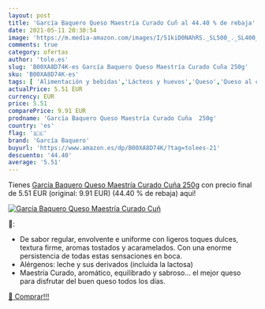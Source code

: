 ```yaml
---
layout: post
title: 'García Baquero Queso Maestría Curado Cuñ al 44.40 % de rebaja'
date: 2021-05-11 20:30:54
image: 'https://m.media-amazon.com/images/I/51kiD0NAhRS._SL500_._SL400_.jpg'
comments: true
category: ofertas
author: 'tole.es'
slug: 'B00XA8D74K-es García Baquero Queso Maestría Curado Cuña 250g'
sku: 'B00XA8D74K-es'
tags: [ 'Alimentación y bebidas','Lácteos y huevos','Queso','Queso al corte','Quesos envasados','garcía baquero','queso', ]
actualPrice: 5.51 EUR
currency: EUR
price: 5.51
comparePrice: 9.91 EUR
prodname: 'García Baquero Queso Maestría Curado Cuña  250g'
country: 'es'
flag: '🇪🇸'
brand: 'García Baquero'
buyurl: 'https://www.amazon.es/dp/B00XA8D74K/?tag=tolees-21'
descuento: '44.40'
average: '5.51'
---
```


Tienes [García Baquero Queso Maestría Curado Cuña  250g](https://www.amazon.es/dp/B00XA8D74K/?tag=tolees-21) con precio final de  5.51 EUR (original: 9.91 EUR) (44.40 %  de rebaja) aqui!

[![García Baquero Queso Maestría Curado Cuñ](https://m.media-amazon.com/images/I/51kiD0NAhRS._SL500_._SL400_.jpg)](https://www.amazon.es/dp/B00XA8D74K/?tag=tolees-21)

🔎:

- De sabor regular, envolvente e uniforme con ligeros toques dulces, textura firme, aromas tostados y acaramelados. Con una enorme persistencia de todas estas sensaciones en boca.
- Alérgenos: leche y sus derivados (incluida la lactosa)
- Maestría Curado, aromático, equilibrado y sabroso… el mejor queso para disfrutar del buen queso todos los días.

[🛒 Comprar!!!](https://www.amazon.es/dp/B00XA8D74K/?tag=tolees-21)
